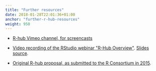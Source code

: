 ```yaml
---
title: "Further resources"
date: 2018-01-28T22:01:36+01:00
anchor: "further-r-hub-resources"
weight: 950
---
```


* [R-hub Vimeo channel, for screencasts](https://vimeo.com/rhub)

* [Video recording of the RStudio webinar "R-Hub Overview"](https://resources.rstudio.com/webinars/r-hub-overview-ga-bor-csa-rdi). [Slides source](https://github.com/r-hub/presentations/tree/master/2018-05-09-webinar).

* [Original R-hub proposal, as submitted to the R Consortium in 2015](https://github.com/r-hub/proposal).